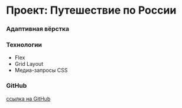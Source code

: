 # Проект: Путешествие по России

### Адаптивная вёрстка

### Технологии

- Flex
- Grid Layout
- Медиа-запросы CSS

### GitHub

[ссылка на GitHub](https://github.com/ShikaIto)
